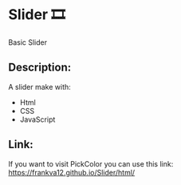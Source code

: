 # Slider 🎞
Basic Slider

## Description:
A slider make with:
- Html
- CSS
- JavaScript

## Link:
If you want to visit PickColor you can use this link: https://frankva12.github.io/Slider/html/

